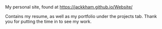 My personal site, found at https://jackkham.github.io/Website/

Contains my resume, as well as my portfolio under the projects tab.
Thank you for putting the time in to see my work.
